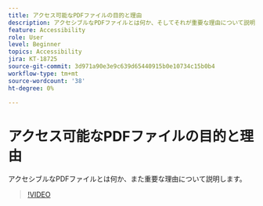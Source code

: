 ```yaml
---
title: アクセス可能なPDFファイルの目的と理由
description: アクセシブルなPDFファイルとは何か、そしてそれが重要な理由について説明します
feature: Accessibility
role: User
level: Beginner
topics: Accessibility
jira: KT-18725
source-git-commit: 3d971a90e3e9c639d65440915b0e10734c15b0b4
workflow-type: tm+mt
source-wordcount: '38'
ht-degree: 0%

---
```


# アクセス可能なPDFファイルの目的と理由

アクセシブルなPDFファイルとは何か、また重要な理由について説明します。

>[!VIDEO](https://video.tv.adobe.com/v/3471630?quality=12&learn=on&hidetitle=true&captions=jpn)